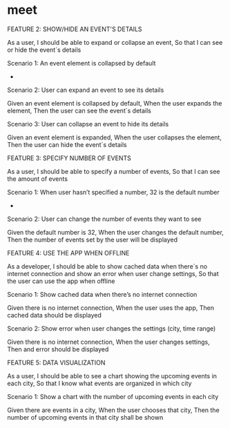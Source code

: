 # meet

FEATURE 2: SHOW/HIDE AN EVENT'S DETAILS

As a user,
I should be able to expand or collapse an event,
So that I can see or hide the event´s details

Scenario 1: An event element is collapsed by default

-

Scenario 2: User can expand an event to see its details

Given an event element is collapsed by default,
When the user expands the element,
Then the user can see the event´s details

Scenario 3: User can collapse an event to hide its details

Given an event element is expanded,
When the user collapses the element,
Then the user can hide the event´s details


FEATURE 3: SPECIFY NUMBER OF EVENTS

As a user,
I should be able to specify a number of events,
So that I can see the amount of events

Scenario 1: When user hasn’t specified a number, 32 is the default number

-

Scenario 2: User can change the number of events they want to see

Given the default number is 32,
When the user changes the default number,
Then the number of events set by the user will be displayed


FEATURE 4: USE THE APP WHEN OFFLINE

As a developer,
I should be able to show cached data when there´s no internet connection and show an error when user change settings,
So that the user can use the app when offline

Scenario 1: Show cached data when there’s no internet connection

Given there is no internet connection,
When the user uses the app,
Then cached data should be displayed

Scenario 2: Show error when user changes the settings (city, time range)

Given there is no internet connection,
When the user changes settings,
Then and error should be displayed

FEATURE 5: DATA VISUALIZATION

As a user, 
I should be able to see a chart showing the upcoming events in each city, 
So that I know what events are organized in which city

Scenario 1: Show a chart with the number of upcoming events in each city

Given there are events in a city,
When the user chooses that city,
Then the number of upcoming events in that city shall be shown
